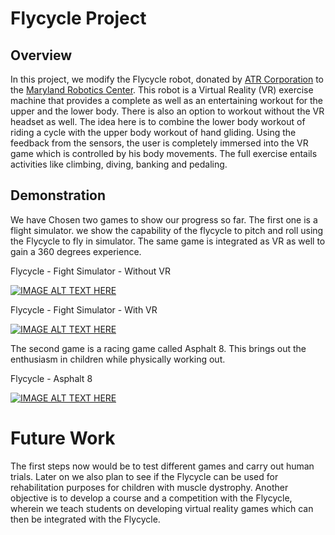 # Flycycle Project

## Overview
In this project, we modify the Flycycle robot, donated by [ATR Corporation](http://www.atrcorp.com/) to the [Maryland Robotics Center](http://www.robotics.umd.edu/). This robot is a Virtual Reality (VR) exercise machine that provides a complete as well as an entertaining workout for the upper and the lower body. There is also an option to workout without the VR headset as well. The idea here is to combine the lower body workout of riding a cycle with the upper body workout of hand gliding. Using the feedback from the sensors, the user is completely immersed into the VR game which is controlled by his body movements. The full exercise entails activities like climbing, diving, banking and pedaling. 
## Demonstration
We have Chosen two games to show our progress so far. The first one is a flight simulator. we show the capability of the flycycle to pitch and roll using the Flycycle to fly in simulator. The same game is integrated as VR as well to gain a 360 degrees experience. 

Flycycle - Fight Simulator - Without VR

[![IMAGE ALT TEXT HERE](https://img.youtube.com/vi/o-xOCrdsLkI/0.jpg)](https://www.youtube.com/watch?v=o-xOCrdsLkI&)

Flycycle - Fight Simulator - With VR

[![IMAGE ALT TEXT HERE](https://img.youtube.com/vi/6Vby8e83910/0.jpg)](https://www.youtube.com/watch?v=6Vby8e83910&)

The second game is a racing game called Asphalt 8. This brings out the enthusiasm in children while physically working out.

Flycycle - Asphalt 8 

[![IMAGE ALT TEXT HERE](https://img.youtube.com/vi/j1T--EIB80Y/0.jpg)](https://www.youtube.com/watch?v=j1T--EIB80Y&)

# Future Work

The first steps now would be to test different games and carry out human trials. Later on we also plan to see if the Flycycle can be used for rehabilitation purposes for children with muscle dystrophy. 
Another objective is to develop a course and a competition with the Flycycle, wherein we teach students on developing virtual reality games which can then be integrated with the Flycycle. 